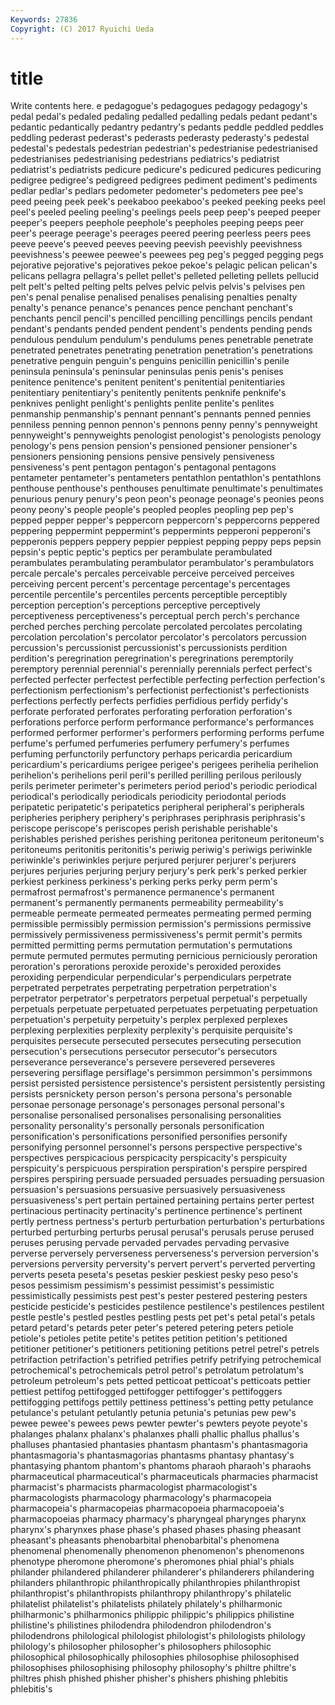 ```yaml
---
Keywords: 27836 
Copyright: (C) 2017 Ryuichi Ueda
---
```


# title

Write contents here.
e pedagogue's pedagogues
pedagogy pedagogy's pedal pedal's pedaled pedaling pedalled pedalling pedals pedant
pedant's pedantic pedantically pedantry pedantry's pedants peddle peddled peddles peddling
pederast pederast's pederasts pederasty pederasty's pedestal pedestal's pedestals pedestrian pedestrian's
pedestrianise pedestrianised pedestrianises pedestrianising pedestrians pediatrics's pediatrist pediatrist's pediatrists pedicure
pedicure's pedicured pedicures pedicuring pedigree pedigree's pedigreed pedigrees pediment pediment's
pediments pedlar pedlar's pedlars pedometer pedometer's pedometers pee pee's peed
peeing peek peek's peekaboo peekaboo's peeked peeking peeks peel peel's
peeled peeling peeling's peelings peels peep peep's peeped peeper peeper's
peepers peephole peephole's peepholes peeping peeps peer peer's peerage peerage's
peerages peered peering peerless peers pees peeve peeve's peeved peeves
peeving peevish peevishly peevishness peevishness's peewee peewee's peewees peg peg's
pegged pegging pegs pejorative pejorative's pejoratives pekoe pekoe's pelagic pelican
pelican's pelicans pellagra pellagra's pellet pellet's pelleted pelleting pellets pellucid
pelt pelt's pelted pelting pelts pelves pelvic pelvis pelvis's pelvises
pen pen's penal penalise penalised penalises penalising penalties penalty penalty's
penance penance's penances pence penchant penchant's penchants pencil pencil's pencilled
pencilling pencillings pencils pendant pendant's pendants pended pendent pendent's pendents
pending pends pendulous pendulum pendulum's pendulums penes penetrable penetrate penetrated
penetrates penetrating penetration penetration's penetrations penetrative penguin penguin's penguins penicillin
penicillin's penile peninsula peninsula's peninsular peninsulas penis penis's penises penitence
penitence's penitent penitent's penitential penitentiaries penitentiary penitentiary's penitently penitents penknife
penknife's penknives penlight penlight's penlights penlite penlite's penlites penmanship penmanship's
pennant pennant's pennants penned pennies penniless penning pennon pennon's pennons
penny penny's pennyweight pennyweight's pennyweights penologist penologist's penologists penology penology's
pens pension pension's pensioned pensioner pensioner's pensioners pensioning pensions pensive
pensively pensiveness pensiveness's pent pentagon pentagon's pentagonal pentagons pentameter pentameter's
pentameters pentathlon pentathlon's pentathlons penthouse penthouse's penthouses penultimate penultimate's penultimates
penurious penury penury's peon peon's peonage peonage's peonies peons peony
peony's people people's peopled peoples peopling pep pep's pepped pepper
pepper's peppercorn peppercorn's peppercorns peppered peppering peppermint peppermint's peppermints pepperoni
pepperoni's pepperonis peppers peppery peppier peppiest pepping peppy peps pepsin
pepsin's peptic peptic's peptics per perambulate perambulated perambulates perambulating perambulator
perambulator's perambulators percale percale's percales perceivable perceive perceived perceives perceiving
percent percent's percentage percentage's percentages percentile percentile's percentiles percents perceptible
perceptibly perception perception's perceptions perceptive perceptively perceptiveness perceptiveness's perceptual perch
perch's perchance perched perches perching percolate percolated percolates percolating percolation
percolation's percolator percolator's percolators percussion percussion's percussionist percussionist's percussionists perdition
perdition's peregrination peregrination's peregrinations peremptorily peremptory perennial perennial's perennially perennials
perfect perfect's perfected perfecter perfectest perfectible perfecting perfection perfection's perfectionism
perfectionism's perfectionist perfectionist's perfectionists perfections perfectly perfects perfidies perfidious perfidy
perfidy's perforate perforated perforates perforating perforation perforation's perforations perforce perform
performance performance's performances performed performer performer's performers performing performs perfume
perfume's perfumed perfumeries perfumery perfumery's perfumes perfuming perfunctorily perfunctory perhaps
pericardia pericardium pericardium's pericardiums perigee perigee's perigees perihelia perihelion perihelion's
perihelions peril peril's perilled perilling perilous perilously perils perimeter perimeter's
perimeters period period's periodic periodical periodical's periodically periodicals periodicity periodontal
periods peripatetic peripatetic's peripatetics peripheral peripheral's peripherals peripheries periphery periphery's
periphrases periphrasis periphrasis's periscope periscope's periscopes perish perishable perishable's perishables
perished perishes perishing peritonea peritoneum peritoneum's peritoneums peritonitis peritonitis's periwig
periwig's periwigs periwinkle periwinkle's periwinkles perjure perjured perjurer perjurer's perjurers
perjures perjuries perjuring perjury perjury's perk perk's perked perkier perkiest
perkiness perkiness's perking perks perky perm perm's permafrost permafrost's permanence
permanence's permanent permanent's permanently permanents permeability permeability's permeable permeate permeated
permeates permeating permed perming permissible permissibly permission permission's permissions permissive
permissively permissiveness permissiveness's permit permit's permits permitted permitting perms permutation
permutation's permutations permute permuted permutes permuting pernicious perniciously peroration peroration's
perorations peroxide peroxide's peroxided peroxides peroxiding perpendicular perpendicular's perpendiculars perpetrate
perpetrated perpetrates perpetrating perpetration perpetration's perpetrator perpetrator's perpetrators perpetual perpetual's
perpetually perpetuals perpetuate perpetuated perpetuates perpetuating perpetuation perpetuation's perpetuity perpetuity's
perplex perplexed perplexes perplexing perplexities perplexity perplexity's perquisite perquisite's perquisites
persecute persecuted persecutes persecuting persecution persecution's persecutions persecutor persecutor's persecutors
perseverance perseverance's persevere persevered perseveres persevering persiflage persiflage's persimmon persimmon's
persimmons persist persisted persistence persistence's persistent persistently persisting persists persnickety
person person's persona persona's personable personae personage personage's personages personal
personal's personalise personalised personalises personalising personalities personality personality's personally personals
personification personification's personifications personified personifies personify personifying personnel personnel's persons
perspective perspective's perspectives perspicacious perspicacity perspicacity's perspicuity perspicuity's perspicuous perspiration
perspiration's perspire perspired perspires perspiring persuade persuaded persuades persuading persuasion
persuasion's persuasions persuasive persuasively persuasiveness persuasiveness's pert pertain pertained pertaining
pertains perter pertest pertinacious pertinacity pertinacity's pertinence pertinence's pertinent pertly
pertness pertness's perturb perturbation perturbation's perturbations perturbed perturbing perturbs perusal
perusal's perusals peruse perused peruses perusing pervade pervaded pervades pervading
pervasive perverse perversely perverseness perverseness's perversion perversion's perversions perversity perversity's
pervert pervert's perverted perverting perverts peseta peseta's pesetas peskier peskiest
pesky peso peso's pesos pessimism pessimism's pessimist pessimist's pessimistic pessimistically
pessimists pest pest's pester pestered pestering pesters pesticide pesticide's pesticides
pestilence pestilence's pestilences pestilent pestle pestle's pestled pestles pestling pests
pet pet's petal petal's petals petard petard's petards peter peter's
petered petering peters petiole petiole's petioles petite petite's petites petition
petition's petitioned petitioner petitioner's petitioners petitioning petitions petrel petrel's petrels
petrifaction petrifaction's petrified petrifies petrify petrifying petrochemical petrochemical's petrochemicals petrol
petrol's petrolatum petrolatum's petroleum petroleum's pets petted petticoat petticoat's petticoats
pettier pettiest pettifog pettifogged pettifogger pettifogger's pettifoggers pettifogging pettifogs pettily
pettiness pettiness's petting petty petulance petulance's petulant petulantly petunia petunia's
petunias pew pew's pewee pewee's pewees pews pewter pewter's pewters
peyote peyote's phalanges phalanx phalanx's phalanxes phalli phallic phallus phallus's
phalluses phantasied phantasies phantasm phantasm's phantasmagoria phantasmagoria's phantasmagorias phantasms phantasy
phantasy's phantasying phantom phantom's phantoms pharaoh pharaoh's pharaohs pharmaceutical pharmaceutical's
pharmaceuticals pharmacies pharmacist pharmacist's pharmacists pharmacologist pharmacologist's pharmacologists pharmacology pharmacology's
pharmacopeia pharmacopeia's pharmacopeias pharmacopoeia pharmacopoeia's pharmacopoeias pharmacy pharmacy's pharyngeal pharynges
pharynx pharynx's pharynxes phase phase's phased phases phasing pheasant pheasant's
pheasants phenobarbital phenobarbital's phenomena phenomenal phenomenally phenomenon phenomenon's phenomenons phenotype
pheromone pheromone's pheromones phial phial's phials philander philandered philanderer philanderer's
philanderers philandering philanders philanthropic philanthropically philanthropies philanthropist philanthropist's philanthropists philanthropy
philanthropy's philatelic philatelist philatelist's philatelists philately philately's philharmonic philharmonic's philharmonics
philippic philippic's philippics philistine philistine's philistines philodendra philodendron philodendron's philodendrons
philological philologist philologist's philologists philology philology's philosopher philosopher's philosophers philosophic
philosophical philosophically philosophies philosophise philosophised philosophises philosophising philosophy philosophy's philtre
philtre's philtres phish phished phisher phisher's phishers phishing phlebitis phlebitis's

